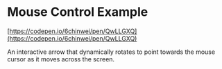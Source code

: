 
# Mouse Control Example
[https://codepen.io/6chinwei/pen/QwLLGXQ](https://codepen.io/6chinwei/pen/QwLLGXQ)


An interactive arrow that dynamically rotates to point towards the mouse cursor as it moves across the screen.